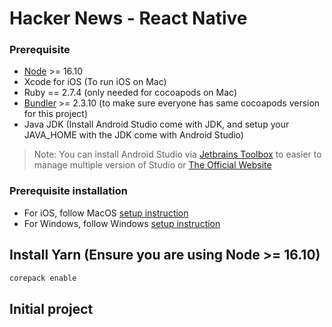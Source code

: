 # Hacker News - React Native

### Prerequisite

- [Node](https://nodejs.org/en/) >= 16.10
- Xcode for iOS (To run iOS on Mac)
- Ruby == 2.7.4 (only needed for cocoapods on Mac)
- [Bundler](https://bundler.io/) >= 2.3.10 (to make sure everyone has same cocoapods version for this project)
- Java JDK (Install Android Studio come with JDK, and setup your JAVA_HOME with the JDK come with Android Studio)

> Note: You can install Android Studio via [Jetbrains Toolbox](https://www.jetbrains.com/lp/toolbox/) to easier to manage multiple version of Studio or [The Official Website](https://developer.android.com/studio)

### Prerequisite installation

- For iOS, follow MacOS [setup instruction](./.docs/SETUP_MACOS.md)
- For Windows, follow Windows [setup instruction](./.docs/SETUP_WINDOWS.md)

## Install Yarn (Ensure you are using Node >= 16.10)

```sh
corepack enable
```

## Initial project
